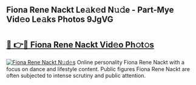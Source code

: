 ## Fiona Rene Nackt Le𝚊k𝚎d N𝚞𝚍e - Part-Mye Vid𝚎o Le𝚊ks Photos 9JgVG

# <h2><a href="http://fb62ud1.evod.top/?m=Fiona+Rene+Nackt">🔗 👉🔴 Fiona Rene Nackt Vid𝚎o Ph𝚘t𝚘s</a></h2>

[![Fiona Rene Nackt N𝚞d𝚎s](https://i.imgur.com/8V9OHl7.gif)](http://fb62ud1.evod.top/?m=Fiona+Rene+Nackt)
Online personality Fiona Rene Nackt with a focus on dance and lifestyle content. Public figures Fiona Rene Nackt are often subjected to intense scrutiny and public attention. 
